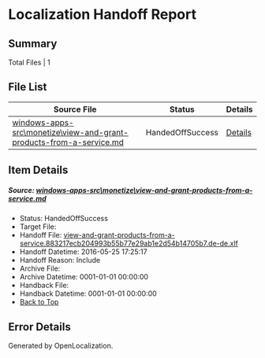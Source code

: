 # <a name='report-top'></a> Localization Handoff Report

## Summary
 Total Files | 1

## File List
 Source File | Status | Details 
 ----------- | ------ | ------- 
 [windows-apps-src\monetize\view-and-grant-products-from-a-service.md](https://github.com/Microsoft/windows-apps/blob/94aab4fa6a742ef4af07b11891b8fa484693a169/windows-apps-src/monetize/view-and-grant-products-from-a-service.md) | HandedOffSuccess | [Details](#627946bad868182f1a60e5a9a465b6827a91c85f3335)

## Item Details
##### <a name='627946bad868182f1a60e5a9a465b6827a91c85f3335'></a> Source: [windows-apps-src\monetize\view-and-grant-products-from-a-service.md](https://github.com/Microsoft/windows-apps/blob/94aab4fa6a742ef4af07b11891b8fa484693a169/windows-apps-src/monetize/view-and-grant-products-from-a-service.md)
* Status: HandedOffSuccess
* Target File: 
* Handoff File: [view-and-grant-products-from-a-service.883217ecb204993b55b77e29ab1e2d54b14705b7.de-de.xlf](https://github.com/Microsoft/WDG.handoff/blob/16bbe303a104732b5001607c0998534594d6d89a/ol-handoff/Microsoft/windows-apps.de-de/master/view-and-grant-products-from-a-service.883217ecb204993b55b77e29ab1e2d54b14705b7.de-de.xlf)
* Handoff Datetime: 2016-05-25 17:25:17
* Handoff Reason: Include
* Archive File: 
* Archive Datetime: 0001-01-01 00:00:00
* Handback File: 
* Handback Datetime: 0001-01-01 00:00:00
* [Back to Top](#report-top)


## Error Details

Generated by OpenLocalization.
